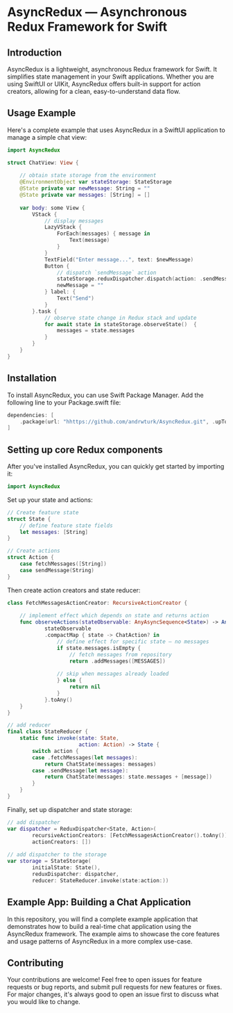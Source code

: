 # AsyncRedux — Asynchronous Redux Framework for Swift

## Introduction
AsyncRedux is a lightweight, asynchronous Redux framework for Swift. It simplifies state management in your Swift applications. Whether you are using SwiftUI or UIKit, AsyncRedux offers built-in support for action creators, allowing for a clean, easy-to-understand data flow.

## Usage Example
Here's a complete example that uses AsyncRedux in a SwiftUI application to manage a simple chat view:

```swift
import AsyncRedux

struct ChatView: View {
    
    // obtain state storage from the environment
    @EnvironmentObject var stateStorage: StateStorage
    @State private var newMessage: String = ""
    @State private var messages: [String] = []
    
    var body: some View {
        VStack {
            // display messages
            LazyVStack {
                ForEach(messages) { message in
                    Text(message)
                }
            }
            TextField("Enter message...", text: $newMessage)
            Button {
                // dispatch `sendMessage` action
                stateStorage.reduxDispatcher.dispatch(action: .sendMessage(newMessage))
                newMessage = ""
            } label: {
                Text("Send")
            }
        }.task {
            // observe state change in Redux stack and update 
            for await state in stateStorage.observeState()  {
                messages = state.messages
            }
        }
    }
}
```

## Installation
To install AsyncRedux, you can use Swift Package Manager.
Add the following line to your Package.swift file:

```swift
dependencies: [
    .package(url: "hhttps://github.com/andrwturk/AsyncRedux.git", .upToNextMajor(from: "1.0.0"))
]
```

## Setting up core Redux components

After you've installed AsyncRedux, you can quickly get started by importing it:

```swift
import AsyncRedux
```

Set up your state and actions:

```swift
// Create feature state
struct State {
    // define feature state fields
    let messages: [String]
}

// Create actions
struct Action {
    case fetchMessages([String])
    case sendMessage(String)
}
```

Then create action creators and state reducer:

```swift
class FetchMessagesActionCreator: RecursiveActionCreator {
    
    // implement effect which depends on state and returns action
    func observeActions(stateObservable: AnyAsyncSequence<State>) -> AnyAsyncSequence<Action> {
            stateObservable
            .compactMap { state -> ChatAction? in
                // define effect for specific state — no messages
                if state.messages.isEmpty { 
                    // fetch messages from repository
                    return .addMessages([MESSAGES])
                    
                // skip when messages already loaded
                } else {
                    return nil
                }
            }.toAny()
    }
}

// add reducer
final class StateReducer {
    static func invoke(state: State,
                       action: Action) -> State {
        switch action {
        case .fetchMessages(let messages):
            return ChatState(messages: messages)
        case .sendMessage(let message):
            return ChatState(messages: state.messages + [message])
        }
    }
}
```

Finally, set up dispatcher and state storage:

```swift
// add dispatcher
var dispatcher = ReduxDispatcher<State, Action>(
        recursiveActionCreators: [FetchMessagesActionCreator().toAny()],
        actionCreators: [])
        
// add dispatcher to the storage
var storage = StateStorage(
        initialState: State(),
        reduxDispatcher: dispatcher,
        reducer: StateReducer.invoke(state:action:))


``` 

## Example App: Building a Chat Application
In this repository, you will find a complete example application that demonstrates how to build a real-time chat application using the AsyncRedux framework. The example aims to showcase the core features and usage patterns of AsyncRedux in a more complex use-case.

## Contributing
Your contributions are welcome! Feel free to open issues for feature requests or bug reports, and submit pull requests for new features or fixes. For major changes, it's always good to open an issue first to discuss what you would like to change.
